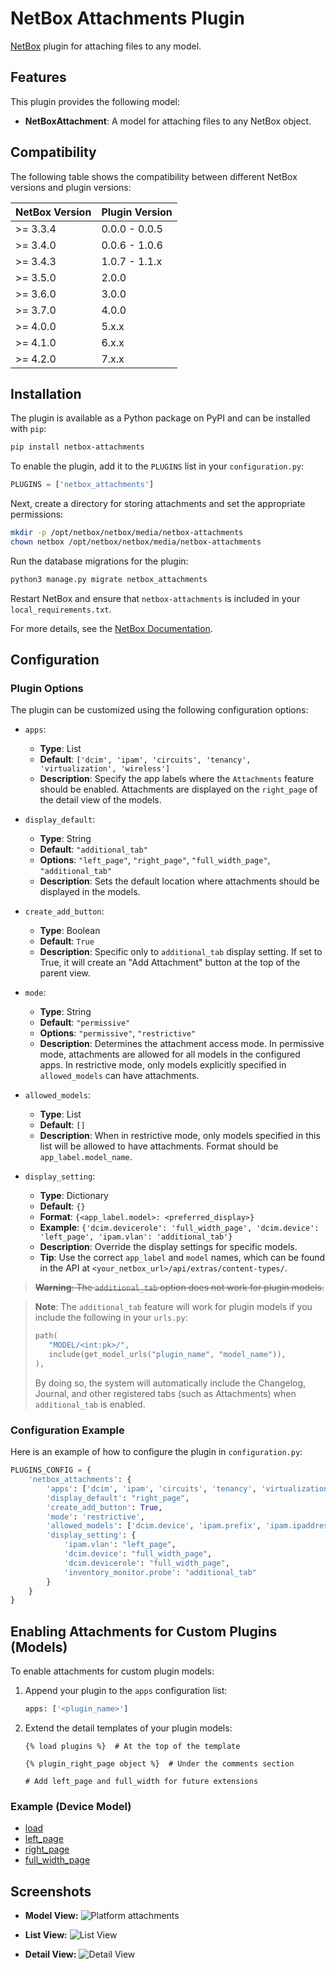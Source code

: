 # NetBox Attachments Plugin

[NetBox](https://github.com/netbox-community/netbox) plugin for attaching files to any model.

## Features

This plugin provides the following model:

- **NetBoxAttachment**: A model for attaching files to any NetBox object.

## Compatibility

The following table shows the compatibility between different NetBox versions and plugin versions:

| NetBox Version | Plugin Version     |
| -------------- | ------------------ |
| >= 3.3.4       | 0.0.0 - 0.0.5      |
| >= 3.4.0       | 0.0.6 - 1.0.6      |
| >= 3.4.3       | 1.0.7 - 1.1.x      |
| >= 3.5.0       | 2.0.0              |
| >= 3.6.0       | 3.0.0              |
| >= 3.7.0       | 4.0.0              |
| >= 4.0.0       | 5.x.x              |
| >= 4.1.0       | 6.x.x              |
| >= 4.2.0       | 7.x.x              |

## Installation

The plugin is available as a Python package on PyPI and can be installed with `pip`:

```sh
pip install netbox-attachments
```

To enable the plugin, add it to the `PLUGINS` list in your `configuration.py`:

```python
PLUGINS = ['netbox_attachments']
```

Next, create a directory for storing attachments and set the appropriate permissions:

```sh
mkdir -p /opt/netbox/netbox/media/netbox-attachments
chown netbox /opt/netbox/netbox/media/netbox-attachments
```

Run the database migrations for the plugin:

```sh
python3 manage.py migrate netbox_attachments
```

Restart NetBox and ensure that `netbox-attachments` is included in your `local_requirements.txt`.

For more details, see the [NetBox Documentation](https://docs.netbox.dev/en/stable/plugins/#installing-plugins).

## Configuration

### Plugin Options

The plugin can be customized using the following configuration options:

- `apps`:
  - **Type**: List
  - **Default**: `['dcim', 'ipam', 'circuits', 'tenancy', 'virtualization', 'wireless']`
  - **Description**: Specify the app labels where the `Attachments` feature should be enabled. Attachments are displayed on the `right_page` of the detail view of the models.

- `display_default`:
  - **Type**: String
  - **Default**: `"additional_tab"`
  - **Options**: `"left_page"`, `"right_page"`, `"full_width_page"`, `"additional_tab"`
  - **Description**: Sets the default location where attachments should be displayed in the models.

- `create_add_button`:
  - **Type**: Boolean
  - **Default**: `True`
  - **Description**: Specific only to `additional_tab` display setting. If set to True, it will create an "Add Attachment" button at the top of the parent view.

- `mode`:
  - **Type**: String
  - **Default**: `"permissive"`
  - **Options**: `"permissive"`, `"restrictive"`
  - **Description**: Determines the attachment access mode. In permissive mode, attachments are allowed for all models in the configured apps. In restrictive mode, only models explicitly specified in `allowed_models` can have attachments.

- `allowed_models`:
  - **Type**: List
  - **Default**: `[]`
  - **Description**: When in restrictive mode, only models specified in this list will be allowed to have attachments. Format should be `app_label.model_name`.

- `display_setting`:
  - **Type**: Dictionary
  - **Default**: `{}`
  - **Format**: `{<app_label.model>: <preferred_display>}`
  - **Example**: `{'dcim.devicerole': 'full_width_page', 'dcim.device': 'left_page', 'ipam.vlan': 'additional_tab'}`
  - **Description**: Override the display settings for specific models.
  - **Tip**: Use the correct `app_label` and `model` names, which can be found in the API at `<your_netbox_url>/api/extras/content-types/`.

> ~~**Warning**: The `additional_tab` option does not work for plugin models.~~

> **Note**: The `additional_tab` feature will work for plugin models if you include the following in your `urls.py`:
>```python
>path(
>    "MODEL/<int:pk>/",
>    include(get_model_urls("plugin_name", "model_name")),
>),
>```
> By doing so, the system will automatically include the Changelog, Journal, and other registered tabs (such as Attachments) when `additional_tab` is enabled.


### Configuration Example

Here is an example of how to configure the plugin in `configuration.py`:

```python
PLUGINS_CONFIG = {
    'netbox_attachments': {
        'apps': ['dcim', 'ipam', 'circuits', 'tenancy', 'virtualization', 'wireless', 'inventory_monitor'],
        'display_default': "right_page",
        'create_add_button': True,
        'mode': 'restrictive',
        'allowed_models': ['dcim.device', 'ipam.prefix', 'ipam.ipaddress'],
        'display_setting': {
            'ipam.vlan': "left_page",
            'dcim.device': "full_width_page",
            'dcim.devicerole': "full_width_page",
            'inventory_monitor.probe': "additional_tab"
        }
    }
}
```

## Enabling Attachments for Custom Plugins (Models)

To enable attachments for custom plugin models:

1. Append your plugin to the `apps` configuration list:

    ```python
    apps: ['<plugin_name>']
    ```

2. Extend the detail templates of your plugin models:

    ```django
    {% load plugins %}  # At the top of the template
    
    {% plugin_right_page object %}  # Under the comments section
    
    # Add left_page and full_width for future extensions
    ```

### Example (Device Model)

- [load](https://github.com/netbox-community/netbox/blob/c1b7f09530f0293d0f053b8930539b1d174cd03b/netbox/templates/dcim/device.html#L6)
- [left_page](https://github.com/netbox-community/netbox/blob/c1b7f09530f0293d0f053b8930539b1d174cd03b/netbox/templates/dcim/device.html#L149)
- [right_page](https://github.com/netbox-community/netbox/blob/c1b7f09530f0293d0f053b8930539b1d174cd03b/netbox/templates/dcim/device.html#L288)
- [full_width_page](https://github.com/netbox-community/netbox/blob/c1b7f09530f0293d0f053b8930539b1d174cd03b/netbox/templates/dcim/device.html#L293)

## Screenshots

- **Model View:**
  ![Platform attachments](docs/img/platform.png)
  
- **List View:**
  ![List View](docs/img/list.PNG)
  
- **Detail View:**
  ![Detail View](docs/img/detail.PNG)
